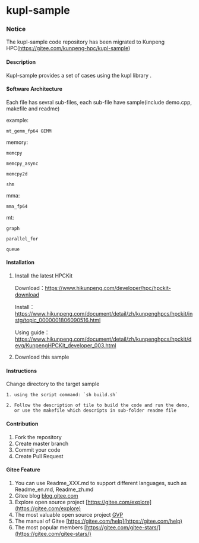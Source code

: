 # kupl-sample

### Notice
The kupl-sample code repository has been migrated to Kunpeng HPC(https://gitee.com/kunpeng-hpc/kupl-sample)

#### Description
Kupl-sample provides a set of cases using the kupl library .

#### Software Architecture
Each file has sevral sub-files, each sub-file have sample(include demo.cpp, makefile and readme)

example:

    mt_gemm_fp64 GEMM

memory:

    memcpy

    memcpy_async

    memcpy2d

    shm

mma:

    mma_fp64

mt:

    graph

    parallel_for

    queue

#### Installation
1.  Install the latest HPCKit

    Download：https://www.hikunpeng.com/developer/hpc/hpckit-download
    
    Install：https://www.hikunpeng.com/document/detail/zh/kunpenghpcs/hpckit/instg/topic_0000001806090516.html

    Using guide：https://www.hikunpeng.com/document/detail/zh/kunpenghpcs/hpckit/devg/KunpengHPCKit_developer_003.html

2.  Download this sample

#### Instructions
Change directory to the target sample

    1. using the script command: `sh build.sh`

    2. Follow the description of tile to build the code and run the demo,
       or use the makefile which descripts in sub-folder readme file

#### Contribution

1.  Fork the repository
2.  Create master branch
3.  Commit your code
4.  Create Pull Request


#### Gitee Feature

1.  You can use Readme\_XXX.md to support different languages, such as Readme\_en.md, Readme\_zh.md
2.  Gitee blog [blog.gitee.com](https://blog.gitee.com)
3.  Explore open source project [https://gitee.com/explore](https://gitee.com/explore)
4.  The most valuable open source project [GVP](https://gitee.com/gvp)
5.  The manual of Gitee [https://gitee.com/help](https://gitee.com/help)
6.  The most popular members  [https://gitee.com/gitee-stars/](https://gitee.com/gitee-stars/)
